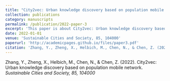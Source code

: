 ```yaml
---
title: "City2vec: Urban knowledge discovery based on population mobile network"
collection: publications
category: manuscripts
permalink: /publication/2022-paper-3
excerpt: 'This paper is about City2vec: Urban knowledge discovery based on population mobile network.'
date: 2022-01-01
venue: 'Sustainable Cities and Society, 85, 104000'
paperurl: 'http://academicpages.github.io/files/paper3.pdf'
citation: 'Zhang, Y., Zheng, X., Helbich, M., Chen, N., & Chen, Z. (2022). &quot;City2vec: Urban knowledge discovery based on population mobile network&quot; <i>Sustainable Cities and Society, 85, 104000</i>'
---
```


Zhang, Y., Zheng, X., Helbich, M., Chen, N., & Chen, Z. (2022). City2vec: Urban knowledge discovery based on population mobile network. <i>Sustainable Cities and Society, 85, 104000</i>

